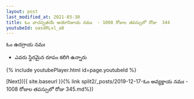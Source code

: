 ```yaml
---
layout: post
last_modified_at: 2021-03-30
title: ఓం వాచస్పతయే అయోనిజాయ నమః  - 1008 రోజుల తపస్సులో రోజు  344
youtubeId: oasdRLxl_a8
---
```

 
 
 ఓం ఉదగ్రాయ నమః  
 
 -  ఎవరు స్థిరమైన రూపం కలిగి ఉన్నారు 
 
  
 
  
 
 
 
 
 
 


{% include youtubePlayer.html id=page.youtubeId %}
 
[Next]({{ site.baseurl }}{% link  split2/_posts/2019-12-17-ఓం అవ్యక్తాయ నమః  - 1008 రోజుల తపస్సులో రోజు  345.md%})
 
